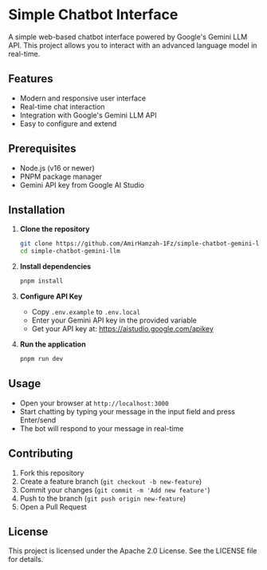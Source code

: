 # Simple Chatbot Interface

A simple web-based chatbot interface powered by Google's Gemini LLM API. This project allows you to interact with an advanced language model in real-time.

## Features

- Modern and responsive user interface
- Real-time chat interaction
- Integration with Google's Gemini LLM API
- Easy to configure and extend

## Prerequisites

- Node.js (v16 or newer)
- PNPM package manager
- Gemini API key from Google AI Studio

## Installation

1. **Clone the repository**

   ```bash
   git clone https://github.com/AmirHamzah-1Fz/simple-chatbot-gemini-llm.git
   cd simple-chatbot-gemini-llm
   ```

2. **Install dependencies**

   ```bash
   pnpm install
   ```

3. **Configure API Key**

   - Copy `.env.example` to `.env.local`
   - Enter your Gemini API key in the provided variable
   - Get your API key at: https://aistudio.google.com/apikey

4. **Run the application**
   ```bash
   pnpm run dev
   ```

## Usage

- Open your browser at `http://localhost:3000`
- Start chatting by typing your message in the input field and press Enter/send
- The bot will respond to your message in real-time

## Contributing

1. Fork this repository
2. Create a feature branch (`git checkout -b new-feature`)
3. Commit your changes (`git commit -m 'Add new feature'`)
4. Push to the branch (`git push origin new-feature`)
5. Open a Pull Request

## License

This project is licensed under the Apache 2.0 License. See the LICENSE file for details.
